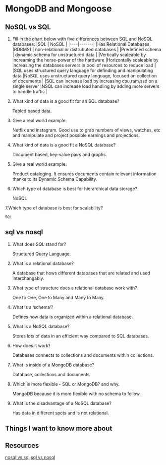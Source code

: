 # MongoDB and Mongoose

## NoSQL vs SQL
  
1. Fill in the chart below with five differences between SQL and NoSQL databases:
    |SQL | NoSQL |
    |----|-------|
    |Has Relational Databases (RDBMS)    | non-relational or distrubuted databases       |
    |Predefined schema    | dynamic schema for unstructured data       |
    |Vertically scaleable by increaming the horse-power of the hardware    |Horizontally scaleable by increasing the databases servers in pool of resources to reduce load       |
    |SQL uses structured query language for definding and manipulating data    |NoSQL uses unstructured query language, focused on collection of documents       |
    |SQL can increase load by increasing cpu,ram,ssd on a single server    |NSQL can increase load handling by adding more servers to handle traffic       |

2. What kind of data is a good fit for an SQL database?

    Tabled based data.

3. Give a real world example.

    Netflix and instagram. Good use to grab numbers of views, watches, etc and manipulate and project possible earnings and projections.

4. What kind of data is a good fit a NoSQL database?

    Document based, key-value pairs and graphs.

5. Give a real world example.

    Product cataloging. It ensures documents contain relevant information thanks to its Dynamic Schema Capability.

6. Which type of database is best for hierarchical data storage?

    NoSQL

7.Which type of database is best for scalability?

    SQL

## sql vs nosql

1. What does SQL stand for?

    Structured Query Language.

2. What is a relational database?

    A database that hows different databases that are related and used interchangably.

3. What type of structure does a relational database work with?

    One to One, One to Many and Many to Many.

4. What is a ‘schema’?

    Defines how data is organized within a relational database.

5. What is a NoSQL database?

    Stores lots of data in an efficient way compared to SQL databases.

6. How does it work?

    Databases connects to collections and documents within collections.

7. What is inside of a MongoDB database?

    Database, collections and documents.

8. Which is more flexible - SQL or MongoDB? and why.

    MongoDB because it is more flexible with no schema to follow.

9. What is the disadvantage of a NoSQL database?

    Has data in different spots and is not relational.

## Things I want to know more about

## Resources

[nosql vs sql](https://www.thegeekstuff.com/2014/01/sql-vs-nosql-db/?utm_source=tuicool)
[sql vs nosql](https://www.youtube.com/watch?v=ZS_kXvOeQ5Y)

